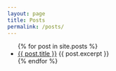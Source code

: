 ```yaml
---
layout: page
title: Posts
permalink: /posts/
---
```


<ul>
  {% for post in site.posts %}
    <li>
      <a href="{{post.url}}">{{ post.title }}</a>
      {{ post.excerpt }}
    </li>
  {% endfor %}
</ul>
